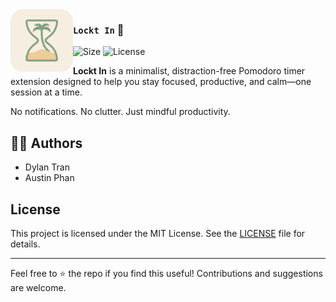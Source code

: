 <img src="./assets/logo.svg" width="100px" align="left">

### `Lockt In` 🌴

![Size](https://img.shields.io/github/repo-size/DylanBT928/lockt-in)
![License](https://img.shields.io/github/license/DylanBT928/lockt-in)

**Lockt In** is a minimalist, distraction-free Pomodoro timer extension designed to help you stay focused, productive, and calm—one session at a time.

No notifications. No clutter. Just mindful productivity.

## 🧑‍💻 Authors

- Dylan Tran
- Austin Phan

## License

This project is licensed under the MIT License. See the [LICENSE](LICENSE) file for details.

---

Feel free to ⭐ the repo if you find this useful! Contributions and suggestions are welcome.
